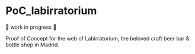 # PoC_labirratorium
🚧 work in progress 🚧

Proof of Concept for the web of Labirratorium, the beloved craft beer bar & bottle shop in Madrid.
